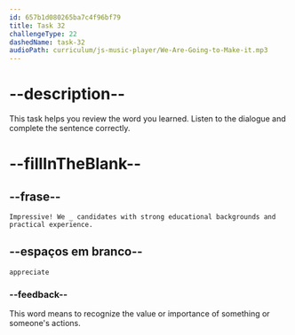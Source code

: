 ```yaml
---
id: 657b1d080265ba7c4f96bf79
title: Task 32
challengeType: 22
dashedName: task-32
audioPath: curriculum/js-music-player/We-Are-Going-to-Make-it.mp3
---
```


<!--
AUDIO REFERENCE:
Anna: Impressive! We appreciate candidates with strong educational backgrounds and practical experience.
-->

# --description--

This task helps you review the word you learned. Listen to the dialogue and complete the sentence correctly.

# --fillInTheBlank--

## --frase--

`Impressive! We _ candidates with strong educational backgrounds and practical experience.`

## --espaços em branco--

`appreciate`

### --feedback--

This word means to recognize the value or importance of something or someone's actions.
